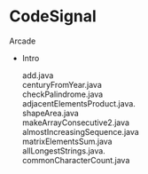 # CodeSignal

Arcade
  * Intro
    
     add.java <br>
     centuryFromYear.java          <br> 
     checkPalindrome.java          <br>
     adjacentElementsProduct.java. <br>
     shapeArea.java                <br>
     makeArrayConsecutive2.java    <br>
     almostIncreasingSequence.java <br>
     matrixElementsSum.java        <br>
     allLongestStrings.java.       <br>
     commonCharacterCount.java     <br>
